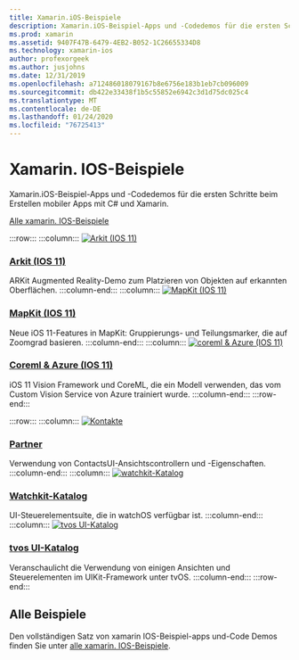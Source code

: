 ```yaml
---
title: Xamarin.iOS-Beispiele
description: Xamarin.iOS-Beispiel-Apps und -Codedemos für die ersten Schritte beim Erstellen mobiler Apps mit C# und Xamarin.
ms.prod: xamarin
ms.assetid: 9407F47B-6479-4EB2-B052-1C26655334D8
ms.technology: xamarin-ios
author: profexorgeek
ms.author: jusjohns
ms.date: 12/31/2019
ms.openlocfilehash: a712486018079167b8e6756e183b1eb7cb096009
ms.sourcegitcommit: db422e33438f1b5c55852e6942c3d1d75dc025c4
ms.translationtype: MT
ms.contentlocale: de-DE
ms.lasthandoff: 01/24/2020
ms.locfileid: "76725413"
---
```

# <a name="xamarinios-samples"></a>Xamarin. IOS-Beispiele

Xamarin.iOS-Beispiel-Apps und -Codedemos für die ersten Schritte beim Erstellen mobiler Apps mit C# und Xamarin.

[Alle xamarin. IOS-Beispiele](https://docs.microsoft.com/samples/browse/?products=xamarin&term=Xamarin.iOS)

:::row:::
      :::column:::
[![Arkit (IOS 11)](images/arkit.png)](https://docs.microsoft.com/samples/xamarin/ios-samples/ios11-arkitplacingobjects/)

### <a name="arkit-ios-11httpsdocsmicrosoftcomsamplesxamarinios-samplesios11-arkitplacingobjects"></a>[Arkit (IOS 11)](https://docs.microsoft.com/samples/xamarin/ios-samples/ios11-arkitplacingobjects/)

ARKit Augmented Reality-Demo zum Platzieren von Objekten auf erkannten Oberflächen.
    :::column-end:::
    :::column:::
[![MapKit (IOS 11)](images/mapkit.png)](https://docs.microsoft.com/samples/xamarin/ios-samples/ios11-mapkitsample/)

### <a name="mapkit-ios-11httpsdocsmicrosoftcomsamplesxamarinios-samplesios11-mapkitsample"></a>[MapKit (IOS 11)](https://docs.microsoft.com/samples/xamarin/ios-samples/ios11-mapkitsample/)

Neue iOS 11-Features in MapKit: Gruppierungs- und Teilungsmarker, die auf Zoomgrad basieren.
    :::column-end:::
    :::column:::
[![coreml & Azure (IOS 11)](images/coremlazure.png)](https://docs.microsoft.com/samples/xamarin/ios-samples/ios11-coremlazuremodel/)

### <a name="coreml--azure-ios-11httpsdocsmicrosoftcomsamplesxamarinios-samplesios11-coremlazuremodel"></a>[Coreml & Azure (IOS 11)](https://docs.microsoft.com/samples/xamarin/ios-samples/ios11-coremlazuremodel/)

iOS 11 Vision Framework und CoreML, die ein Modell verwenden, das vom Custom Vision Service von Azure trainiert wurde.
    :::column-end:::
:::row-end:::

:::row:::
    :::column:::
[![Kontakte](images/contacts.png)](https://docs.microsoft.com/samples/xamarin/ios-samples/contacts)

### <a name="contactshttpsdocsmicrosoftcomsamplesxamarinios-samplescontacts"></a>[Partner](https://docs.microsoft.com/samples/xamarin/ios-samples/contacts)

Verwendung von ContactsUI-Ansichtscontrollern und -Eigenschaften.
    :::column-end:::
    :::column:::
[![watchkit-Katalog](images/watchos.png)](https://docs.microsoft.com/samples/xamarin/ios-samples/watchos-watchkitcatalog/)

### <a name="watchkit-cataloghttpsdocsmicrosoftcomsamplesxamarinios-sampleswatchos-watchkitcatalog"></a>[Watchkit-Katalog](https://docs.microsoft.com/samples/xamarin/ios-samples/watchos-watchkitcatalog/)

UI-Steuerelementsuite, die in watchOS verfügbar ist.
    :::column-end:::
    :::column:::
[![tvos UI-Katalog](images/tvosui.png)](https://docs.microsoft.com/samples/xamarin/ios-samples/tvos-uicatalog/)

### <a name="tvos-ui-cataloghttpsdocsmicrosoftcomsamplesxamarinios-samplestvos-uicatalog"></a>[tvos UI-Katalog](https://docs.microsoft.com/samples/xamarin/ios-samples/tvos-uicatalog/)

Veranschaulicht die Verwendung von einigen Ansichten und Steuerelementen im UIKit-Framework unter tvOS.
    :::column-end:::
:::row-end:::

## <a name="all-samples"></a>Alle Beispiele

Den vollständigen Satz von xamarin IOS-Beispiel-apps und-Code Demos finden Sie unter [alle xamarin. IOS-Beispiele](https://docs.microsoft.com/samples/browse/?products=xamarin&term=Xamarin.iOS).
